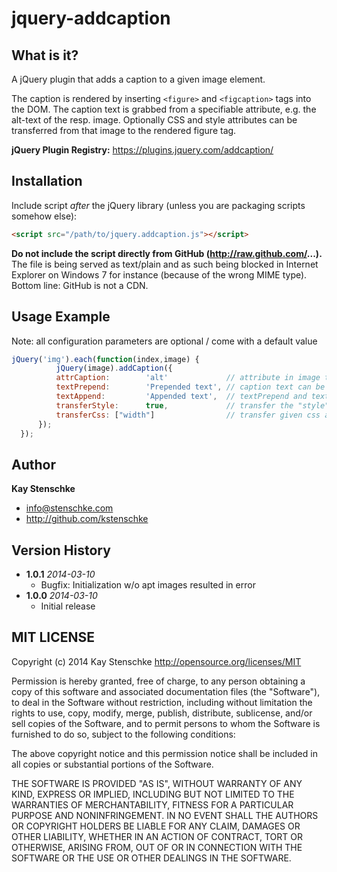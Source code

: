 jquery-addcaption
=================

What is it?
-----------

A jQuery plugin that adds a caption to a given image element.

The caption is rendered by inserting ```<figure>``` and ```<figcaption>``` tags into the DOM.
The caption text is grabbed from a specifiable attribute, e.g. the alt-text of the resp. image.
Optionally CSS and style attributes can be transferred from that image to the rendered figure tag.

__jQuery Plugin Registry:__ https://plugins.jquery.com/addcaption/

Installation
------------

Include script *after* the jQuery library (unless you are packaging scripts somehow else):

```html
<script src="/path/to/jquery.addcaption.js"></script>
```

**Do not include the script directly from GitHub (http://raw.github.com/...).** The file is being served as text/plain and as such being blocked
in Internet Explorer on Windows 7 for instance (because of the wrong MIME type). Bottom line: GitHub is not a CDN.


Usage Example
-------------

Note: all configuration parameters are optional / come with a default value

```javascript
jQuery('img').each(function(index,image) {
          jQuery(image).addCaption({              
          attrCaption:        'alt'             // attribute in image to take caption text from, default: "alt"
          textPrepend:        'Prepended text', // caption text can be extended with prepend- and/or append-text (e.g. "click to enlarge")
          textAppend:         'Appended text',  // textPrepend and textAppend default: ""
          transferStyle:      true,             // transfer the "style" attribute from the image? default: false
          transferCss: ["width"]                // transfer given css attributes? default: []
      });
  });
```


Author
------

**Kay Stenschke**

+ info@stenschke.com
+ http://github.com/kstenschke


Version History
---------------

* **1.0.1** *2014-03-10*
    - Bugfix: Initialization w/o apt images resulted in error
* **1.0.0** *2014-03-10*
    - Initial release


MIT LICENSE
---

Copyright (c) 2014 Kay Stenschke
http://opensource.org/licenses/MIT

Permission is hereby granted, free of charge, to any person obtaining a copy of this software and associated documentation files (the "Software"), to deal in the Software without restriction, including without limitation the rights to use, copy, modify, merge, publish, distribute, sublicense, and/or sell copies of the Software, and to permit persons to whom the Software is furnished to do so, subject to the following conditions:

The above copyright notice and this permission notice shall be included in all copies or substantial portions of the Software.

THE SOFTWARE IS PROVIDED "AS IS", WITHOUT WARRANTY OF ANY KIND, EXPRESS OR IMPLIED, INCLUDING BUT NOT LIMITED TO THE WARRANTIES OF MERCHANTABILITY, FITNESS FOR A PARTICULAR PURPOSE AND NONINFRINGEMENT. IN NO EVENT SHALL THE AUTHORS OR COPYRIGHT HOLDERS BE LIABLE FOR ANY CLAIM, DAMAGES OR OTHER LIABILITY, WHETHER IN AN ACTION OF CONTRACT, TORT OR OTHERWISE, ARISING FROM, OUT OF OR IN CONNECTION WITH THE SOFTWARE OR THE USE OR OTHER DEALINGS IN THE SOFTWARE.
